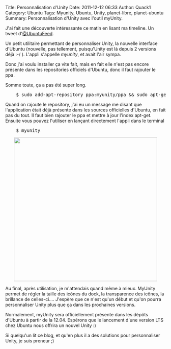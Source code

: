 Title: Personnalisation d'Unity 
Date: 2011-12-12 06:33
Author: Quack1
Category: Ubuntu
Tags: Myunity, Ubuntu, Unity, planet-libre, planet-ubuntu
Summary: Personnalisation d'Unity avec l'outil myUnity.

J'ai fait une découverte intéressante ce matin en lisant ma timeline. Un tweet d'[@UbuntuFeed](https://twitter.com/#!/UbuntuFeed).

Un petit utilitaire permettant de personnaliser Unity, la nouvelle interface d'Ubuntu (nouvelle, pas tellement, puisqu'Unity est là depuis 2 versions déjà :-/ ). L'appli s'appelle *myunity*, et avait l'air sympa.

Donc j'ai voulu installer ça vite fait, mais en fait elle n'est pas encore présente dans les repositories officiels d'Ubuntu, donc il faut rajouter le ppa.

Somme toute, ça a pas été super long.

<pre>
    $ sudo add-apt-repository ppa:myunity/ppa &amp;&amp; sudo apt-get update &amp;&amp; sudo apt-get install myunity
</pre>

Quand on rajoute le repository, j'ai eu un message me disant que l'application était déjà présente dans les sources officielles d'Ubuntu, en fait pas du tout. Il faut bien rajouter le ppa et mettre à jour l'index apt-get. Ensuite vous pouvez l'utiliser en lançant directement l'appli dans le terminal

<pre>
    $ myunity
</pre>

<div align=center><a href="static/upload/myunity.png"><img src="static/upload/myunity.png" width="450" align="center" /></a></div> 

Au final, après utilisation, je m'attendais quand même à mieux. MyUnity
permet de régler la taille des icônes du dock, la transparence des
icônes, la brillance de celles-ci.... J'espère que ce n'est qu'un début
et qu'on pourra personnaliser Unity plus que ça dans les prochaines
versions.

Normalement, myUnity sera officiellement présente dans les dépôts
d'Ubuntu à partir de la 12.04. Espérons que le lancement d'une version
LTS chez Ubuntu nous offrira un nouvel Unity :)

Si quelqu'un lit ce blog, et qu'en plus il a des solutions pour
personnaliser Unity, je suis preneur ;)

